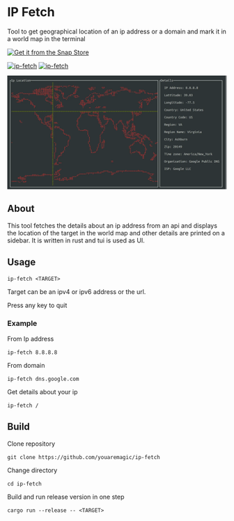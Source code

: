 # IP Fetch

Tool to get geographical location of an ip address or a domain and mark it in a world map in the terminal

[![Get it from the Snap Store](https://snapcraft.io/static/images/badges/en/snap-store-black.svg)](https://snapcraft.io/ip-fetch)

[![ip-fetch](https://snapcraft.io/ip-fetch/badge.svg)](https://snapcraft.io/ip-fetch)
[![ip-fetch](https://snapcraft.io/ip-fetch/trending.svg?name=0)](https://snapcraft.io/ip-fetch)

![screenshot](/docs/screenshot.webp)

## About

This tool fetches the details about an ip address from an api and displays the location of the target in the world map and other details are printed on a sidebar. It is written in rust and tui is used as UI.

## Usage

```
ip-fetch <TARGET>
```

Target can be an ipv4 or ipv6 address or the url.

Press any key to quit

### Example

From Ip address

```
ip-fetch 8.8.8.8
```

From domain

```
ip-fetch dns.google.com
```

Get details about your ip

```
ip-fetch /
```

## Build

Clone repository

```
git clone https://github.com/youaremagic/ip-fetch
```

Change directory

```
cd ip-fetch
```

Build and run release version in one step

```
cargo run --release -- <TARGET>
```
